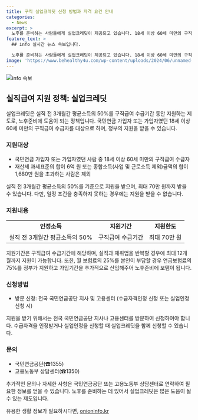 ```yaml
---
title: 구직 실업크레딧 신청 방법과 자격 요건 안내
categories:
  - News
excerpt: >
  노후를 준비하는 사람들에게 실업크레딧이 제공되고 있습니다. 18세 이상 60세 미만의 구직급여 수급자가 지원을 받을 수 있으며, 실직 전 3개월간 평균소득의 50%를 최대 70만 원까지 받을 수 있습니다. 실업재취업 반복 시 최대 12개월까지 지원이 가능하며, 월 보험료의 25%를 본인 부담 시 연금보험료의 75%를 지원받을 수 있습니다. 신청은 전국 국민연금공단 지사나 고용센터를 방문하거나 전화 상담이 가능합니다.
feature_text: >
  ## info 실시간 뉴스 속보입니다.

  노후를 준비하는 사람들에게 실업크레딧이 제공되고 있습니다. 18세 이상 60세 미만의 구직급여 수급자가 지원을 받을 수 있으며, 실직 전 3개월간 평균소득의 50%를 최대 70만 원까지 받을 수 있습니다. 실업재취업 반복 시 최대 12개월까지 지원이 가능하며, 월 보험료의 25%를 본인 부담 시 연금보험료의 75%를 지원받을 수 있습니다. 신청은 전국 국민연금공단 지사나 고용센터를 방문하거나 전화 상담이 가능합니다.
image: 'https://www.behealthy4u.com/wp-content/uploads/2024/06/unnamed-file.png'
---
```


<p><img src="https://www.behealthy4u.com/wp-content/uploads/2024/06/unnamed-file.png" alt="info 속보" /></p>

<h2 data-ke-size="size26">실직급여 지원 정책: 실업크레딧</h2>

<p data-ke-size="size16">실업크레딧은 실직 전 3개월간 평균소득의 50%를 구직급여 수급기간 동안 지원하는 제도로, 노후준비에 도움이 되는 정책입니다. 국민연금 가입자 또는 가입자였던 18세 이상 60세 미만의 구직급여 수급자를 대상으로 하며, 정부의 지원을 받을 수 있습니다.</p>

<h3>지원대상</h3>

<ul>
  <li>국민연금 가입자 또는 가입자였던 사람 중 18세 이상 60세 미만의 구직급여 수급자</li>
  <li>재산세 과세표준의 합이 6억 원 또는 종합소득(사업 및 근로소득 제외)금액의 합이 1,680만 원을 초과하는 사람은 제외</li>
</ul>

<p data-ke-size="size16">실직 전 3개월간 평균소득의 50%를 기준으로 지원을 받으며, 최대 70만 원까지 받을 수 있습니다. 다만, 일정 조건을 충족하지 못하는 경우에는 지원을 받을 수 없습니다.</p>

<h3>지원내용</h3>

<table>
  <tr>
    <td style="text-align: center; height: 17px;"><b>인정소득</b></td>
    <td style="text-align: center; height: 17px;"><b>지원기간</b></td>
    <td style="text-align: center; height: 17px;"><b>지원한도</b></td>
  </tr>
  <tr>
    <td style="text-align: center; height: 17px;">실직 전 3개월간 평균소득의 50%</td>
    <td style="text-align: center; height: 17px;">구직급여 수급기간</td>
    <td style="text-align: center; height: 17px;">최대 70만 원</td>
  </tr>
</table>

<p data-ke-size="size16">지원기간은 구직급여 수급기간에 해당하며, 실직과 재취업을 반복할 경우에 최대 12개월까지 지원이 가능합니다. 또한, 월 보험료의 25%를 본인이 부담할 경우 연금보험료의 75%를 정부가 지원하고 가입기간을 추가적으로 산입해주어 노후준비에 보탬이 됩니다.</p>

<h3>신청방법</h3>

<ul>
  <li>방문 신청: 전국 국민연금공단 지사 및 고용센터 (수급자격인정 신청 또는 실업인정 신청 시)</li>
</ul>

<p data-ke-size="size16">지원을 받기 위해서는 전국 국민연금공단 지사나 고용센터를 방문하여 신청하여야 합니다. 수급자격을 인정받거나 실업인정을 신청할 때 실업크레딧을 함께 신청할 수 있습니다.</p>

<h3>문의</h3>

<ul>
  <li>국민연금공단(☎1355)</li>
  <li>고용노동부 상담센터(☎1350)</li>
</ul>

<p data-ke-size="size16">추가적인 문의나 자세한 사항은 국민연금공단 또는 고용노동부 상담센터로 연락하여 필요한 정보를 얻을 수 있습니다. 노후를 준비하는 데 있어서 실업크레딧은 많은 도움이 될 수 있는 제도입니다.</p>
유용한 생활 정보가 필요하시다면, <a href="https://onioninfo.kr" rel="dofollow">onioninfo.kr</a>


